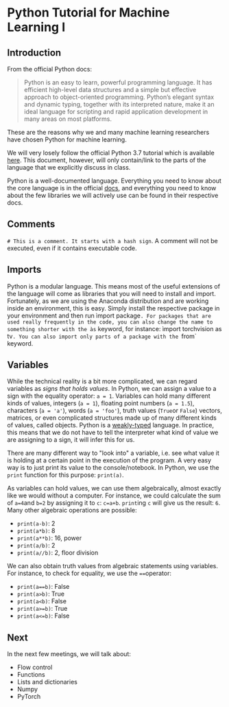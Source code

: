 # Python Tutorial for Machine Learning I

## Introduction

From the official Python docs:

> Python is an easy to learn, powerful programming language. It has efficient high-level data structures and a simple but effective approach to object-oriented programming. Python’s elegant syntax and dynamic typing, together with its interpreted nature, make it an ideal language for scripting and rapid application development in many areas on most platforms.

These are the reasons why we and many machine learning researchers have chosen Python for machine learning.

We will very losely follow the official Python 3.7 tutorial which is available [here](https://docs.python.org/3/tutorial/index.html). This document, however, will only contain/link to the parts of the language that we explicitly discuss in class.

Python is a well-documented language. Everything you need to know about the core language is in the official [docs](https://docs.python.org/3), and everything you need to know about the few libraries we will actively use can be found in their respective docs.

## Comments

`# This is a comment. It starts with a hash sign`. A comment will not be executed, even if it contains executable code.

## Imports

Python is a modular language. This means most of the useful extensions of the language will come as libraries that you will need to install and import. Fortunately, as we are using the Anaconda distribution and are working inside an environment, this is easy. Simply install the respective package in your environment and then run ìmport package`. For packages that are used really frequently in the code, you can also change the name to something shorter with the às` keyword, for instance: ìmport torchvision as tv`. You can also import only parts of a package with the `from` keyword.

## Variables

While the technical reality is a bit more complicated, we can regard variables as *signs that holds values*. In Python, we can assign a value to a sign with the equality operator: `a = 1`. Variables can hold many different kinds of values, integers (`a = 1`), floating point numbers (`a = 1.5`), characters (`a = 'a'`), words (`a = 'foo'`), truth values (`True`or `False`) vectors, matrices, or even complicated structures made up of many different kinds of values, called objects. Python is a [weakly-typed](https://en.wikipedia.org/wiki/Type_system) language. In practice, this means that we do not have to tell the interpreter what kind of value we are assigning to a sign, it will infer this for us.

There are many different way to "look into" a variable, i.e. see what value it is holding at a certain point in the execution of the program. A very easy way is to just print its value to the console/notebook. In Python, we use the `print` function for this purpose: `print(a)`.

As variables can hold values, we can use them algebraically, almost exactly like we would without a computer. For instance, we could calculate the sum of `a=4`and `b=2` by assigning it to `c`: `c=a+b`. `print`ing `c` will give us the result: `6`. Many other algebraic operations are possible:

- `print(a-b)`: 2
- `print(a*b)`: 8
- `print(a**b)`: 16, power
- `print(a/b)`: 2
- `print(a//b)`: 2, floor division

We can also obtain truth values from algebraic statements using variables. For instance, to check for equality, we use the `==`operator:

- `print(a==b)`: False
- `print(a>b)`: True
- `print(a<b)`: False
- `print(a>=b)`: True
- `print(a<=b)`: False

## Next

In the next few meetings, we will talk about:

- Flow control
- Functions
- Lists and dictionaries
- Numpy
- PyTorch